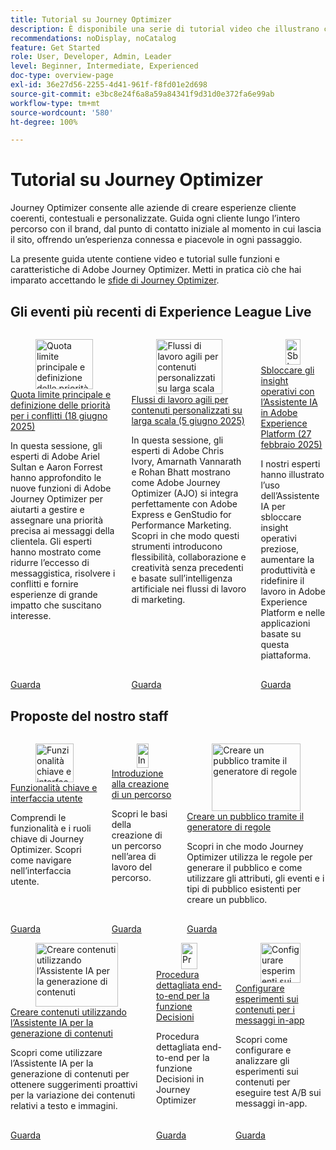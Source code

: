 ```yaml
---
title: Tutorial su Journey Optimizer
description: È disponibile una serie di tutorial video che illustrano come sfruttare i vantaggi di Journey Optimizer.
recommendations: noDisplay, noCatalog
feature: Get Started
role: User, Developer, Admin, Leader
level: Beginner, Intermediate, Experienced
doc-type: overview-page
exl-id: 36e27d56-2255-4d41-961f-f8fd01e2d698
source-git-commit: e3bc8e24f6a8a59a84341f9d31d0e372fa6e99ab
workflow-type: tm+mt
source-wordcount: '580'
ht-degree: 100%

---
```



# Tutorial su Journey Optimizer

Journey Optimizer consente alle aziende di creare esperienze cliente coerenti, contestuali e personalizzate. Guida ogni cliente lungo l’intero percorso con il brand, dal punto di contatto iniziale al momento in cui lascia il sito, offrendo un’esperienza connessa e piacevole in ogni passaggio.

La presente guida utente contiene video e tutorial sulle funzioni e caratteristiche di Adobe Journey Optimizer. Metti in pratica ciò che hai imparato accettando le [sfide di Journey Optimizer](https://experienceleague.adobe.com/it/docs/journey-optimizer-learn/challenges/introduction-and-prerequisites).

<div id="recs-overview-body-1"></div>
<div id="recs-overview-body-2"></div>
<div id="recs-overview-body-3"></div>
<div id="recs-overview-body-4"></div>
<div id="recs-overview-body-5"></div>
<div id="recs-overview-body-6"></div>



## Gli eventi più recenti di Experience League Live

<!-- CARDS
* https://experienceleague.adobe.com/it/docs/events/experience-league-live-recordings/episodes/exl-live-episode-07-31-25
    {title = Fueling Personalized Content in Journey Optimizer with AEM Content Fragments and Dynamic Media (July 31 2025)}
    {description = In this session, Jyothitha Chandran, Chris Ivory, and Kaitlin White showcased how Adobe Journey Optimizer (AJO) integrates seamlessly with Adobe Experience Manager (AEM) Sites Content Fragments and AEM Assets Dynamic Media to deliver scalable, real-time personalization across every channel.}
* https://experienceleague.adobe.com/it/docs/events/experience-league-live-recordings/episodes/exl-live-episode-06-18-25
  {title = Master Frequency Capping & Conflict Prioritization (June 18, 2025)}
  {description = In this session, Adobe experts Ariel Sultan and Aaron Forrest dove into new features in Adobe Journey Optimizer to help you govern and prioritize customer messages with precision. They showed how to reduce messaging fatigue, resolve conflicts, and deliver impactful experiences that resonate. }
* https://experienceleague.adobe.com/it/docs/events/experience-league-live-recordings/episodes/exl-live-episode-40-2024-10-24
     {title = Agile Workflows for Personalized Content at Scale (June 05, 2025)}
     {description = In this session, Adobe experts Chris Ivory, Amarnath Vannarath, and Rohan Bhatt showcase how Adobe Journey Optimizer (AJO) seamlessly integrates with Adobe Express and GenStudio for Performance Marketing. Learn how these tools bring unparalleled flexibility, collaboration, and AI-powered creativity to your marketing workflows.}
-->
<!-- START CARDS HTML - DO NOT MODIFY BY HAND -->
<div class="columns">
    <div class="column is-half-tablet is-half-desktop is-one-third-widescreen" aria-label="Master Frequency Capping & Conflict Prioritization (June 18, 2025)">
        <div class="card" style="height: 100%; display: flex; flex-direction: column; height: 100%;">
            <div class="card-image">
                <figure class="image x-is-16by9">
                    <a href="https://experienceleague.adobe.com/it/docs/events/experience-league-live-recordings/episodes/exl-live-episode-06-18-25" title="Quota limite principale e definizione delle priorità in caso di conflitti (18 giugno 2025)" target="_blank" rel="referrer">
                        <img class="is-bordered-r-small" src="https://video.tv.adobe.com/v/3464052/?format=jpeg&nocache=1754352423711" alt="Quota limite principale e definizione delle priorità in caso di conflitti (18 giugno 2025)"
                             style="width: 100%; aspect-ratio: 16 / 9; object-fit: cover; overflow: hidden; display: block; margin: auto;">
                    </a>
                </figure>
            </div>
            <div class="card-content is-padded-small" style="display: flex; flex-direction: column; flex-grow: 1; justify-content: space-between;">
                <div class="top-card-content">
                    <p class="headline is-size-6 has-text-weight-bold">
                        <a href="https://experienceleague.adobe.com/it/docs/events/experience-league-live-recordings/episodes/exl-live-episode-06-18-25" target="_blank" rel="referrer" title="Quota limite principale e definizione delle priorità in caso di conflitti (18 giugno 2025)">Quota limite principale e definizione delle priorità per i conflitti (18 giugno 2025)</a>
                    </p>
                    <p class="is-size-6">In questa sessione, gli esperti di Adobe Ariel Sultan e Aaron Forrest hanno approfondito le nuove funzioni di Adobe Journey Optimizer per aiutarti a gestire e assegnare una priorità precisa ai messaggi della clientela. Gli esperti hanno mostrato come ridurre l’eccesso di messaggistica, risolvere i conflitti e fornire esperienze di grande impatto che suscitano interesse.</p>
                </div>
                <a href="https://experienceleague.adobe.com/it/docs/events/experience-league-live-recordings/episodes/exl-live-episode-06-18-25" target="_blank" rel="referrer" class="spectrum-Button spectrum-Button--outline spectrum-Button--primary spectrum-Button--sizeM" style="align-self: flex-start; margin-top: 1rem;">
                    <span class="spectrum-Button-label has-no-wrap has-text-weight-bold">Guarda</span>
                </a>
            </div>
        </div>
    </div>
    <div class="column is-half-tablet is-half-desktop is-one-third-widescreen" aria-label="Agile Workflows for Personalized Content at Scale (June 05, 2025)">
        <div class="card" style="height: 100%; display: flex; flex-direction: column; height: 100%;">
            <div class="card-image">
                <figure class="image x-is-16by9">
                    <a href="https://experienceleague.adobe.com/it/docs/events/experience-league-live-recordings/episodes/exl-live-episode-40-2024-10-24" title="Flussi di lavoro agili per contenuti personalizzati su larga scala (5 giugno 2025)" target="_blank" rel="referrer">
                        <img class="is-bordered-r-small" src="https://video.tv.adobe.com/v/3436457?format=jpeg&nocache=1754352423672" alt="Flussi di lavoro agili per contenuti personalizzati su larga scala (5 giugno 2025)"
                             style="width: 100%; aspect-ratio: 16 / 9; object-fit: cover; overflow: hidden; display: block; margin: auto;">
                    </a>
                </figure>
            </div>
            <div class="card-content is-padded-small" style="display: flex; flex-direction: column; flex-grow: 1; justify-content: space-between;">
                <div class="top-card-content">
                    <p class="headline is-size-6 has-text-weight-bold">
                        <a href="https://experienceleague.adobe.com/it/docs/events/experience-league-live-recordings/episodes/exl-live-episode-40-2024-10-24" target="_blank" rel="referrer" title="Flussi di lavoro agili per contenuti personalizzati su larga scala (5 giugno 2025)">Flussi di lavoro agili per contenuti personalizzati su larga scala (5 giugno 2025)</a>
                    </p>
                    <p class="is-size-6">In questa sessione, gli esperti di Adobe Chris Ivory, Amarnath Vannarath e Rohan Bhatt mostrano come Adobe Journey Optimizer (AJO) si integra perfettamente con Adobe Express e GenStudio for Performance Marketing. Scopri in che modo questi strumenti introducono flessibilità, collaborazione e creatività senza precedenti e basate sull’intelligenza artificiale nei flussi di lavoro di marketing.</p>
                </div>
                <a href="https://experienceleague.adobe.com/it/docs/events/experience-league-live-recordings/episodes/exl-live-episode-40-2024-10-24" target="_blank" rel="referrer" class="spectrum-Button spectrum-Button--outline spectrum-Button--primary spectrum-Button--sizeM" style="align-self: flex-start; margin-top: 1rem;">
                    <span class="spectrum-Button-label has-no-wrap has-text-weight-bold">Guarda</span>
                </a>
            </div>
        </div>
    </div>
    <div class="column is-half-tablet is-half-desktop is-one-third-widescreen" aria-label="Unlocking operational insights with AI Assistant in Adobe Experience Platform (February 27, 2025)">
        <div class="card" style="height: 100%; display: flex; flex-direction: column; height: 100%;">
            <div class="card-image">
                <figure class="image x-is-16by9">
                    <a href="https://experienceleague.adobe.com/it/docs/events/experience-league-live-recordings/episodes/exl-live-episode-02-27-25" title="Sbloccare gli insight operativi con l’Assistente IA in Adobe Experience Platform (27 febbraio 2025)" target="_blank" rel="referrer">
                        <img class="is-bordered-r-small" src="https://video.tv.adobe.com/v/3448635/?format=jpeg&nocache=1754352423584" alt="Sbloccare gli insight operativi con l’Assistente IA in Adobe Experience Platform (27 febbraio 2025)"
                             style="width: 100%; aspect-ratio: 16 / 9; object-fit: cover; overflow: hidden; display: block; margin: auto;">
                    </a>
                </figure>
            </div>
            <div class="card-content is-padded-small" style="display: flex; flex-direction: column; flex-grow: 1; justify-content: space-between;">
                <div class="top-card-content">
                    <p class="headline is-size-6 has-text-weight-bold">
                        <a href="https://experienceleague.adobe.com/it/docs/events/experience-league-live-recordings/episodes/exl-live-episode-02-27-25" target="_blank" rel="referrer" title="Sbloccare gli insight operativi con l’Assistente IA in Adobe Experience Platform (27 febbraio 2025)">Sbloccare gli insight operativi con l’Assistente IA in Adobe Experience Platform (27 febbraio 2025)</a>
                    </p>
                    <p class="is-size-6">I nostri esperti hanno illustrato l’uso dell’Assistente IA per sbloccare insight operativi preziose, aumentare la produttività e ridefinire il lavoro in Adobe Experience Platform e nelle applicazioni basate su questa piattaforma.</p>
                </div>
                <a href="https://experienceleague.adobe.com/it/docs/events/experience-league-live-recordings/episodes/exl-live-episode-02-27-25" target="_blank" rel="referrer" class="spectrum-Button spectrum-Button--outline spectrum-Button--primary spectrum-Button--sizeM" style="align-self: flex-start; margin-top: 1rem;">
                    <span class="spectrum-Button-label has-no-wrap has-text-weight-bold">Guarda</span>
                </a>
            </div>
        </div>
    </div>
</div>
<!-- END CARDS HTML - DO NOT MODIFY BY HAND -->

<div id="staff-picks-section">

## Proposte del nostro staff

<!-- CARDS
* https://experienceleague.adobe.com/it/docs/journey-optimizer-learn/tutorials/introduction-to-journey-optimizer/key-capabilities-and-user-interface
* https://experienceleague.adobe.com/it/docs/journey-optimizer-learn/tutorials/create-journeys/introduction-to-building-a-journey
* https://experienceleague.adobe.com/it/docs/journey-optimizer-learn/tutorials/profiles-audiences-subscriptions/create-audiences-using-the-rule-builder
-->
<!-- START CARDS HTML - DO NOT MODIFY BY HAND -->
<div class="columns">
    <div class="column is-half-tablet is-half-desktop is-one-third-widescreen" aria-label="Key capabilities and the user interface">
        <div class="card" style="height: 100%; display: flex; flex-direction: column; height: 100%;">
            <div class="card-image">
                <figure class="image x-is-16by9">
                    <a href="https://experienceleague.adobe.com/it/docs/journey-optimizer-learn/tutorials/introduction-to-journey-optimizer/key-capabilities-and-user-interface" title="Funzionalità chiave e interfaccia utente" target="_blank" rel="referrer">
                        <img class="is-bordered-r-small" src="https://video.tv.adobe.com/v/3424995?format=jpeg&nocache=1754352424467" alt="Funzionalità chiave e interfaccia utente"
                             style="width: 100%; aspect-ratio: 16 / 9; object-fit: cover; overflow: hidden; display: block; margin: auto;">
                    </a>
                </figure>
            </div>
            <div class="card-content is-padded-small" style="display: flex; flex-direction: column; flex-grow: 1; justify-content: space-between;">
                <div class="top-card-content">
                    <p class="headline is-size-6 has-text-weight-bold">
                        <a href="https://experienceleague.adobe.com/it/docs/journey-optimizer-learn/tutorials/introduction-to-journey-optimizer/key-capabilities-and-user-interface" target="_blank" rel="referrer" title="Funzionalità chiave e interfaccia utente">Funzionalità chiave e interfaccia utente</a>
                    </p>
                    <p class="is-size-6">Comprendi le funzionalità e i ruoli chiave di Journey Optimizer. Scopri come navigare nell’interfaccia utente.</p>
                </div>
                <a href="https://experienceleague.adobe.com/it/docs/journey-optimizer-learn/tutorials/introduction-to-journey-optimizer/key-capabilities-and-user-interface" target="_blank" rel="referrer" class="spectrum-Button spectrum-Button--outline spectrum-Button--primary spectrum-Button--sizeM" style="align-self: flex-start; margin-top: 1rem;">
                    <span class="spectrum-Button-label has-no-wrap has-text-weight-bold">Guarda</span>
                </a>
            </div>
        </div>
    </div>
    <div class="column is-half-tablet is-half-desktop is-one-third-widescreen" aria-label="Introduction to building a journey">
        <div class="card" style="height: 100%; display: flex; flex-direction: column; height: 100%;">
            <div class="card-image">
                <figure class="image x-is-16by9">
                    <a href="https://experienceleague.adobe.com/it/docs/journey-optimizer-learn/tutorials/create-journeys/introduction-to-building-a-journey" title="Introduzione alla creazione di un percorso" target="_blank" rel="referrer">
                        <img class="is-bordered-r-small" src="https://video.tv.adobe.com/v/3424996?format=jpeg&nocache=1754352424452" alt="Introduzione alla creazione di un percorso"
                             style="width: 100%; aspect-ratio: 16 / 9; object-fit: cover; overflow: hidden; display: block; margin: auto;">
                    </a>
                </figure>
            </div>
            <div class="card-content is-padded-small" style="display: flex; flex-direction: column; flex-grow: 1; justify-content: space-between;">
                <div class="top-card-content">
                    <p class="headline is-size-6 has-text-weight-bold">
                        <a href="https://experienceleague.adobe.com/it/docs/journey-optimizer-learn/tutorials/create-journeys/introduction-to-building-a-journey" target="_blank" rel="referrer" title="Introduzione alla creazione di un percorso">Introduzione alla creazione di un percorso</a>
                    </p>
                    <p class="is-size-6">Scopri le basi della creazione di un percorso nell’area di lavoro del percorso.</p>
                </div>
                <a href="https://experienceleague.adobe.com/it/docs/journey-optimizer-learn/tutorials/create-journeys/introduction-to-building-a-journey" target="_blank" rel="referrer" class="spectrum-Button spectrum-Button--outline spectrum-Button--primary spectrum-Button--sizeM" style="align-self: flex-start; margin-top: 1rem;">
                    <span class="spectrum-Button-label has-no-wrap has-text-weight-bold">Guarda</span>
                </a>
            </div>
        </div>
    </div>
    <div class="column is-half-tablet is-half-desktop is-one-third-widescreen" aria-label="Create an audience using the rule builder">
        <div class="card" style="height: 100%; display: flex; flex-direction: column; height: 100%;">
            <div class="card-image">
                <figure class="image x-is-16by9">
                    <a href="https://experienceleague.adobe.com/it/docs/journey-optimizer-learn/tutorials/profiles-audiences-subscriptions/create-audiences-using-the-rule-builder" title="Creare un pubblico tramite il generatore di regole" target="_blank" rel="referrer">
                        <img class="is-bordered-r-small" src="https://video.tv.adobe.com/v/3425020?format=jpeg&nocache=1754352424460" alt="Creare un pubblico tramite il generatore di regole"
                             style="width: 100%; aspect-ratio: 16 / 9; object-fit: cover; overflow: hidden; display: block; margin: auto;">
                    </a>
                </figure>
            </div>
            <div class="card-content is-padded-small" style="display: flex; flex-direction: column; flex-grow: 1; justify-content: space-between;">
                <div class="top-card-content">
                    <p class="headline is-size-6 has-text-weight-bold">
                        <a href="https://experienceleague.adobe.com/it/docs/journey-optimizer-learn/tutorials/profiles-audiences-subscriptions/create-audiences-using-the-rule-builder" target="_blank" rel="referrer" title="Creare un pubblico tramite il generatore di regole">Creare un pubblico tramite il generatore di regole</a>
                    </p>
                    <p class="is-size-6">Scopri in che modo Journey Optimizer utilizza le regole per generare il pubblico e come utilizzare gli attributi, gli eventi e i tipi di pubblico esistenti per creare un pubblico.</p>
                </div>
                <a href="https://experienceleague.adobe.com/it/docs/journey-optimizer-learn/tutorials/profiles-audiences-subscriptions/create-audiences-using-the-rule-builder" target="_blank" rel="referrer" class="spectrum-Button spectrum-Button--outline spectrum-Button--primary spectrum-Button--sizeM" style="align-self: flex-start; margin-top: 1rem;">
                    <span class="spectrum-Button-label has-no-wrap has-text-weight-bold">Guarda</span>
                </a>
            </div>
        </div>
    </div>
</div>
<!-- END CARDS HTML - DO NOT MODIFY BY HAND -->

<!-- CARDS
* https://experienceleague.adobe.com/it/docs/journey-optimizer-learn/tutorials/content-management/ai-assistant/create-content-using-ai-assistant-for-content-generation
* https://experienceleague.adobe.com/it/docs/journey-optimizer-learn/tutorials/decision-capabilities/decisioning/decisioning-end-to-end
* https://experienceleague.adobe.com/it/docs/journey-optimizer-learn/tutorials/channels/in-app-channel/content-experiments-for-in-app-messages
-->
<!-- START CARDS HTML - DO NOT MODIFY BY HAND -->
<div class="columns">
    <div class="column is-half-tablet is-half-desktop is-one-third-widescreen" aria-label="Create content using AI Assistant for content generation">
        <div class="card" style="height: 100%; display: flex; flex-direction: column; height: 100%;">
            <div class="card-image">
                <figure class="image x-is-16by9">
                    <a href="https://experienceleague.adobe.com/it/docs/journey-optimizer-learn/tutorials/content-management/ai-assistant/create-content-using-ai-assistant-for-content-generation" title="Creare contenuti utilizzando l’Assistente IA per la generazione di contenuti" target="_blank" rel="referrer">
                        <img class="is-bordered-r-small" src="https://video.tv.adobe.com/v/3434635/?format=jpeg&nocache=1750720619194" alt="Creare contenuti utilizzando l’Assistente IA per la generazione di contenuti"
                             style="width: 100%; aspect-ratio: 16 / 9; object-fit: cover; overflow: hidden; display: block; margin: auto;">
                    </a>
                </figure>
            </div>
            <div class="card-content is-padded-small" style="display: flex; flex-direction: column; flex-grow: 1; justify-content: space-between;">
                <div class="top-card-content">
                    <p class="headline is-size-6 has-text-weight-bold">
                        <a href="https://experienceleague.adobe.com/it/docs/journey-optimizer-learn/tutorials/content-management/ai-assistant/create-content-using-ai-assistant-for-content-generation" target="_blank" rel="referrer" title="Creare contenuti utilizzando l’Assistente IA per la generazione di contenuti">Creare contenuti utilizzando l’Assistente IA per la generazione di contenuti</a>
                    </p>
                    <p class="is-size-6">Scopri come utilizzare l’Assistente IA per la generazione di contenuti per ottenere suggerimenti proattivi per la variazione dei contenuti relativi a testo e immagini.</p>
                </div>
                <a href="https://experienceleague.adobe.com/it/docs/journey-optimizer-learn/tutorials/content-management/ai-assistant/create-content-using-ai-assistant-for-content-generation" target="_blank" rel="referrer" class="spectrum-Button spectrum-Button--outline spectrum-Button--primary spectrum-Button--sizeM" style="align-self: flex-start; margin-top: 1rem;">
                    <span class="spectrum-Button-label has-no-wrap has-text-weight-bold">Guarda</span>
                </a>
            </div>
        </div>
    </div>
    <div class="column is-half-tablet is-half-desktop is-one-third-widescreen" aria-label="Decisioning end-to-end walkthrough">
        <div class="card" style="height: 100%; display: flex; flex-direction: column; height: 100%;">
            <div class="card-image">
                <figure class="image x-is-16by9">
                    <a href="https://experienceleague.adobe.com/it/docs/journey-optimizer-learn/tutorials/decision-capabilities/decisioning/decisioning-end-to-end" title="Procedura dettagliata end-to-end per la funzione Decisioni" target="_blank" rel="referrer">
                        <img class="is-bordered-r-small" src="https://video.tv.adobe.com/v/3451100/?format=jpeg&nocache=1754352425190" alt="Procedura dettagliata end-to-end per la funzione Decisioni"
                             style="width: 100%; aspect-ratio: 16 / 9; object-fit: cover; overflow: hidden; display: block; margin: auto;">
                    </a>
                </figure>
            </div>
            <div class="card-content is-padded-small" style="display: flex; flex-direction: column; flex-grow: 1; justify-content: space-between;">
                <div class="top-card-content">
                    <p class="headline is-size-6 has-text-weight-bold">
                        <a href="https://experienceleague.adobe.com/it/docs/journey-optimizer-learn/tutorials/decision-capabilities/decisioning/decisioning-end-to-end" target="_blank" rel="referrer" title="Procedura dettagliata end-to-end per la funzione Decisioni">Procedura dettagliata end-to-end per la funzione Decisioni</a>
                    </p>
                    <p class="is-size-6">Procedura dettagliata end-to-end per la funzione Decisioni in Journey Optimizer</p>
                </div>
                <a href="https://experienceleague.adobe.com/it/docs/journey-optimizer-learn/tutorials/decision-capabilities/decisioning/decisioning-end-to-end" target="_blank" rel="referrer" class="spectrum-Button spectrum-Button--outline spectrum-Button--primary spectrum-Button--sizeM" style="align-self: flex-start; margin-top: 1rem;">
                    <span class="spectrum-Button-label has-no-wrap has-text-weight-bold">Guarda</span>
                </a>
            </div>
        </div>
    </div>
    <div class="column is-half-tablet is-half-desktop is-one-third-widescreen" aria-label="Configure content experiments for in-app messages">
        <div class="card" style="height: 100%; display: flex; flex-direction: column; height: 100%;">
            <div class="card-image">
                <figure class="image x-is-16by9">
                    <a href="https://experienceleague.adobe.com/it/docs/journey-optimizer-learn/tutorials/channels/in-app-channel/content-experiments-for-in-app-messages" title="Configurare esperimenti sui contenuti per i messaggi in-app" target="_blank" rel="referrer">
                        <img class="is-bordered-r-small" src="https://video.tv.adobe.com/v/3445296/?format=jpeg&nocache=1754352425182&captions=ita" alt="Configurare esperimenti sui contenuti per i messaggi in-app"
                             style="width: 100%; aspect-ratio: 16 / 9; object-fit: cover; overflow: hidden; display: block; margin: auto;">
                    </a>
                </figure>
            </div>
            <div class="card-content is-padded-small" style="display: flex; flex-direction: column; flex-grow: 1; justify-content: space-between;">
                <div class="top-card-content">
                    <p class="headline is-size-6 has-text-weight-bold">
                        <a href="https://experienceleague.adobe.com/it/docs/journey-optimizer-learn/tutorials/channels/in-app-channel/content-experiments-for-in-app-messages" target="_blank" rel="referrer" title="Configurare esperimenti sui contenuti per i messaggi in-app">Configurare esperimenti sui contenuti per i messaggi in-app</a>
                    </p>
                    <p class="is-size-6">Scopri come configurare e analizzare gli esperimenti sui contenuti per eseguire test A/B sui messaggi in-app.</p>
                </div>
                <a href="https://experienceleague.adobe.com/it/docs/journey-optimizer-learn/tutorials/channels/in-app-channel/content-experiments-for-in-app-messages" target="_blank" rel="referrer" class="spectrum-Button spectrum-Button--outline spectrum-Button--primary spectrum-Button--sizeM" style="align-self: flex-start; margin-top: 1rem;">
                    <span class="spectrum-Button-label has-no-wrap has-text-weight-bold">Guarda</span>
                </a>
            </div>
        </div>
    </div>
</div>
<!-- END CARDS HTML - DO NOT MODIFY BY HAND -->
